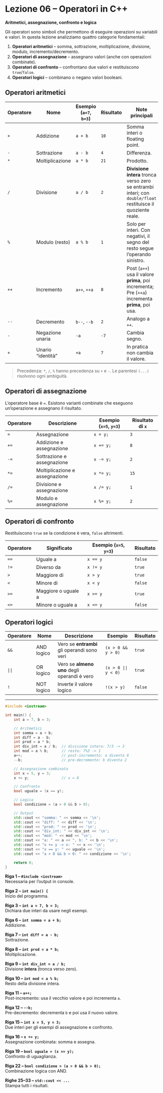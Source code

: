 # Lezione 06 – Operatori in C++

**Aritmetici, assegnazione, confronto e logica**

Gli operatori sono simboli che permettono di eseguire operazioni su variabili e valori.
In questa lezione analizziamo quattro categorie fondamentali:

1. **Operatori aritmetici** – somma, sottrazione, moltiplicazione, divisione, modulo, incremento/decremento.
2. **Operatori di assegnazione** – assegnano valori (anche con operazioni combinate).
3. **Operatori di confronto** – confrontano due valori e restituiscono `true`/`false`.
4. **Operatori logici** – combinano o negano valori booleani.

## Operatori aritmetici

| Operatore | Nome              | Esempio (`a=7`, `b=3`) | Risultato | Note principali                                                                                               |
| --------- | ----------------- | ---------------------- | --------- | ------------------------------------------------------------------------------------------------------------- |
| `+`       | Addizione         | `a + b`                | `10`      | Somma interi o floating point.                                                                                |
| `-`       | Sottrazione       | `a - b`                | `4`       | Differenza.                                                                                                   |
| `*`       | Moltiplicazione   | `a * b`                | `21`      | Prodotto.                                                                                                     |
| `/`       | Divisione         | `a / b`                | `2`       | **Divisione intera** tronca verso zero se entrambi interi; con `double/float` restituisce il quoziente reale. |
| `%`       | Modulo (resto)    | `a % b`                | `1`       | Solo per interi. Con negativi, il segno del resto segue l’operando sinistro.                                  |
| `++`      | Incremento        | `a++`, `++a`           | `8`       | Post (`a++`) usa il valore **prima**, poi incrementa; Pre (`++a`) incrementa **prima**, poi usa.              |
| `--`      | Decremento        | `b--`, `--b`           | `2`       | Analogo a `++`.                                                                                               |
| `-`       | Negazione unaria  | `-a`                   | `-7`      | Cambia segno.                                                                                                 |
| `+`       | Unario “identità” | `+a`                   | `7`       | In pratica non cambia il valore.                                                                              |

> Precedenza: `*`, `/`, `%` hanno precedenza su `+` e `-`. Le parentesi `(...)` risolvono ogni ambiguità.

## Operatori di assegnazione

L’operatore base è `=`. Esistono varianti combinate che eseguono un’operazione e assegnano il risultato.

| Operatore | Descrizione                    | Esempio (`x=5`, `y=3`) | Risultato di `x` |
| --------- | ------------------------------ | ---------------------- | ---------------- |
| `=`       | Assegnazione                   | `x = y;`               | `3`              |
| `+=`      | Addizione e assegnazione       | `x += y;`              | `8`              |
| `-=`      | Sottrazione e assegnazione     | `x -= y;`              | `2`              |
| `*=`      | Moltiplicazione e assegnazione | `x *= y;`              | `15`             |
| `/=`      | Divisione e assegnazione       | `x /= y;`              | `1`              |
| `%=`      | Modulo e assegnazione          | `x %= y;`              | `2`              |

## Operatori di confronto

Restituiscono `true` se la condizione è vera, `false` altrimenti.

| Operatore | Significato         | Esempio (`x=5`, `y=3`) | Risultato |
| --------- | ------------------- | ---------------------- | --------- |
| `==`      | Uguale a            | `x == y`               | `false`   |
| `!=`      | Diverso da          | `x != y`               | `true`    |
| `>`       | Maggiore di         | `x > y`                | `true`    |
| `<`       | Minore di           | `x < y`                | `false`   |
| `>=`      | Maggiore o uguale a | `x >= y`               | `true`    |
| `<=`      | Minore o uguale a   | `x <= y`               | `false`   |

## Operatori logici

| Operatore | Nome       | Descrizione                                  | Esempio              | Risultato |
| --------- | ---------- | -------------------------------------------- | -------------------- | --------- |
| `&&`      | AND logico | Vero se **entrambi** gli operandi sono veri  | `(x > 0 && y > 0)`   | `true`    |
| `\|\|`    | OR logico  | Vero se **almeno uno** degli operandi è vero | `(x > 0 \|\| y < 0)` | `true`    |
| `!`       | NOT logico | Inverte il valore logico                     | `!(x > y)`           | `false`   |

---

```cpp
#include <iostream>

int main() {
    int a = 7, b = 3;

    // Aritmetici
    int somma = a + b;
    int diff = a - b;
    int prod = a * b;
    int div_int = a / b;  // divisione intera: 7/3 -> 2
    int mod = a % b;      // resto: 7%3 -> 1
    a++;                  // post-incremento: a diventa 8
    --b;                  // pre-decremento: b diventa 2

    // Assegnazione combinata
    int x = 5, y = 3;
    x += y;               // x = 8

    // Confronto
    bool uguale = (x == y);

    // Logica
    bool condizione = (a > 0 && b > 0);

    // Output
    std::cout << "somma: " << somma << '\n';
    std::cout << "diff: " << diff << '\n';
    std::cout << "prod: " << prod << '\n';
    std::cout << "div_int: " << div_int << '\n';
    std::cout << "mod: " << mod << '\n';
    std::cout << "a: " << a << ", b: " << b << '\n';
    std::cout << "x += y -> x: " << x << '\n';
    std::cout << "x == y: " << uguale << '\n';
    std::cout << "a > 0 && b > 0: " << condizione << '\n';

    return 0;
}
```

**Riga 1 – `#include <iostream>`**  
Necessaria per l’output in console.

**Riga 2 – `int main() {`**  
Inizio del programma.

**Riga 3 – `int a = 7, b = 3;`**  
Dichiara due interi da usare negli esempi.

**Riga 6 – `int somma = a + b;`**  
Addizione.

**Riga 7 – `int diff = a - b;`**  
Sottrazione.

**Riga 8 – `int prod = a * b;`**  
Moltiplicazione.

**Riga 9 – `int div_int = a / b;`**  
Divisione **intera** (tronca verso zero).

**Riga 10 – `int mod = a % b;`**  
Resto della divisione intera.

**Riga 11 – `a++;`**  
Post-incremento: usa il vecchio valore e poi incrementa `a`.

**Riga 12 – `--b;`**  
Pre-decremento: decrementa `b` e poi usa il nuovo valore.

**Riga 15 – `int x = 5, y = 3;`**  
Due interi per gli esempi di assegnazione e confronto.

**Riga 16 – `x += y;`**  
Assegnazione combinata: somma e assegna.

**Riga 19 – `bool uguale = (x == y);`**  
Confronto di uguaglianza.

**Riga 22 – `bool condizione = (a > 0 && b > 0);`**  
Combinazione logica con AND.

**Righe 25–33 – `std::cout << ...`**  
Stampa tutti i risultati.
